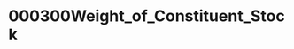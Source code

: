 <!-- generated by markdown-notes-tree -->

# 000300Weight_of_Constituent_Stock

<!-- optional markdown-notes-tree directory description starts here -->

<!-- optional markdown-notes-tree directory description ends here -->


